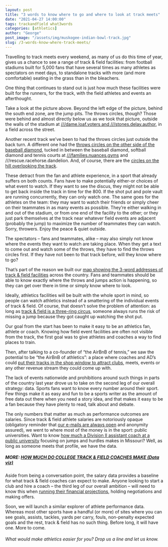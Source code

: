 ```yaml
---
layout: post
title: "3 words to know where to go and where to look at track meets"
date: "2021-04-27 14:00:00"
tags: trackandfield what3words
categories: [athletics]
author: "George"
post_image: "/assets/img/muskogee-indian-bowl-track.jpg"
slug: /3-words-know-where-track-meets/
---
```


Travelling to track meets every weekend, as many of us do this time of year, gives us a chance to see a range of track & field facilities: from football stadiums built for 5,000 fans that have several times as many athletes as spectators on meet days, to standalone tracks with more (and more comfortable) seating in the grass than in the bleachers.

One thing that continues to stand out is just how much these facilities were built for the runners, for the track, with the field athletes and events an afterthought.

Take a look at the picture above. Beyond the left edge of the picture, behind the south end zone, are the jump pits. The throws circles, though? Those were behind and almost directly below us as we took that picture, outside the walls of the stadium at [///dame.loaf.voters and ///stones.delay.author](https://nalathletics.com/map/stadium/indian-bowl), in a field across the street.

Another recent track we’ve been to had the throws circles just outside the back turn. A different one had the [throws circles on the other side of the baseball diamond](https://nalathletics.com/map/stadium/9980), tucked in between the baseball diamond, softball diamond and tennis courts at [///families.nuances.gyms](https://map.what3words.com/families.nuances.gyms) and ///rescue.racehorse.dandelion. And, of course, there are the [circles on the hill overlooking the track](https://nalathletics.com/map/stadium/charles-page-high-school).

These detract from the fan and athlete experience, in a sport that already suffers on both counts. Fans have to make potentially either-or choices of what event to watch. If they want to see the discus, they might not be able to get back inside the track in time for the 800. If the shot put and pole vault are running concurrently, they can only watch one. The same goes for the athletes on the team: they may want to watch their friends or simply cheer on their teammates in as many events as possible. They’re either walking in and out of the stadium, or from one end of the facility to the other; or they just park themselves at the track near whatever field events are adjacent (probably the jump) to maximize the number of teammates they can watch. Sorry, throwers. Enjoy the peace & quiet outside.

The spectators – fans and teammates, alike – may also simply not know where the events they want to watch are taking place. When they get a text to come out and watch some of the throws, they have to find the throws circles first. If they have not been to that track before, will they know where to go?

That’s part of the reason we built our [map showing the 3-word addresses of track & field facilities](https://what3words.com/how-to) across the country. Fans and teammates should be able to know exactly where the throws and jumps action is happening, so they can get over there in time or simply know where to look.

Ideally, athletics facilities will be built with the whole sport in mind, so people can watch athletics instead of a smattering of the individual events of track & field. Of course, that doesn’t solve the problem of attention: as long as [track & field is a three-ring circus](https://nalathletics.com/blog/2020/08/27/lessons-long-jumpers-stockholm-golf-tennis), someone always runs the risk of missing a jump because they got caught up watching the shot put.

Our goal from the start has been to make it easy to be an athletics fan, athlete or coach. Knowing how field event facilities are often not visible from the track, the first goal was to give athletes and coaches a way to find places to train.

Then, after talking to a co-founder of “the AirBnB of tennis,” we saw the potential to be “the AirBnB of athletics”: a place where coaches and AD’s could [put their tracks in the shop window to attract clubs](https://nalathletics.com/blog/2020/10/02/find-better-place-throw-jump-run), meets, events or any other revenue stream they could come up with.

The lack of events nationwide and prohibitions around such things in parts of the country last year drove us to take on the second leg of our overall strategy: data. Sports fans want to know every number around their sport. Few things make it as easy and fun to be a sports writer as the amount of free data out there when you need a story idea, and that makes it easy to be a fan because they have plenty to read, talk about and debate.

The only numbers that matter as much as performance outcomes are salaries. Since track & field athlete salaries are notoriously opaque (obligatory reminder that <a href="mailto:george@nalathletics.com">our e-mails are always open</a> and anonymity assured), we went to where most of the money is in the sport: public universities. Want to know [how much a Division II assistant coach at a public university](https://nalathletics.com/coaches-salaries-explorer.html) focusing on jumps and hurdles makes in Missouri? Well, as long as someone meets that profile, we have the data.

##### MORE: [HOW MUCH DO COLLEGE TRACK & FIELD COACHES MAKE (Data viz)](https://nalathletics.com/blog/2020/11/18/how-much-do-college-track-and-field-coaches-make)

Aside from being a conversation point, the salary data provides a baseline for what track & field coaches can expect to make. Anyone looking to start a club and hire a coach – the third leg of our overall ambition – will need to know this when [running their financial projections](https://nalathletics.com/blog/2020/11/05/track-and-field-make-peace-making-money), holding negotiations and making offers.

Soon, we will launch a similar explorer of athlete performance data. Whereas most other sports have a handful (or more) of sites where you can see goals, assists, tackles, yards per carry, fouls, non-penalty expected goals and the rest, track & field has no such thing. Before long, it will have one. More to come.

<h6>What would make athletics easier for you? Drop us a line and let us know.</h6>
